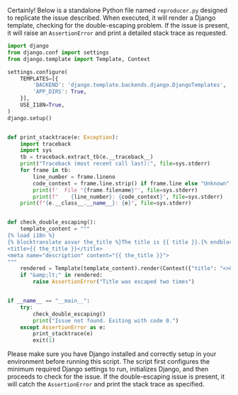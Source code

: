 Certainly! Below is a standalone Python file named `reproducer.py` designed to replicate the issue described. When executed, it will render a Django template, checking for the double-escaping problem. If the issue is present, it will raise an `AssertionError` and print a detailed stack trace as requested.

```python
import django
from django.conf import settings
from django.template import Template, Context

settings.configure(
    TEMPLATES=[{
        'BACKEND': 'django.template.backends.django.DjangoTemplates',
        'APP_DIRS': True,
    }],
    USE_I18N=True,
)
django.setup()


def print_stacktrace(e: Exception):
    import traceback
    import sys
    tb = traceback.extract_tb(e.__traceback__)
    print("Traceback (most recent call last):", file=sys.stderr)
    for frame in tb:
        line_number = frame.lineno
        code_context = frame.line.strip() if frame.line else "Unknown"
        print(f'  File "{frame.filename}"', file=sys.stderr)
        print(f"    {line_number}: {code_context}", file=sys.stderr)
    print(f"{e.__class__.__name__}: {e}", file=sys.stderr)


def check_double_escaping():
    template_content = """
{% load i18n %}
{% blocktranslate asvar the_title %}The title is {{ title }}.{% endblocktranslate %}
<title>{{ the_title }}</title>
<meta name="description" content="{{ the_title }}">
"""
    rendered = Template(template_content).render(Context({"title": "<>& Title"}))
    if "&amp;lt;" in rendered:
        raise AssertionError("Title was escaped two times")


if __name__ == "__main__":
    try:
        check_double_escaping()
        print("Issue not found. Exiting with code 0.")
    except AssertionError as e:
        print_stacktrace(e)
        exit(1)
```

Please make sure you have Django installed and correctly setup in your environment before running this script. The script first configures the minimum required Django settings to run, initializes Django, and then proceeds to check for the issue. If the double-escaping issue is present, it will catch the `AssertionError` and print the stack trace as specified.